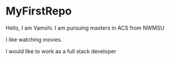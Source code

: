 # MyFirstRepo

Hello, I am Vamshi.
I am pursuing masters in ACS from NWMSU

I like watching movies.

I would like to  work as a full stack developer